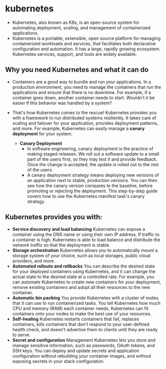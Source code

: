 # kubernetes
- Kubernetes, also known as K8s, is an open-source system for automating deployment, scaling, and management of containerized applications.
- Kubernetes is a portable, extensible, open source platform for managing containerized workloads and services, that facilitates both declarative configuration and automation. It has a large, rapidly growing ecosystem. Kubernetes services, support, and tools are widely available.

## Why you need Kubernetes and what it can do
- Containers are a good way to bundle and run your applications. In a production environment, you need to manage the containers that run the applications and ensure that there is no downtime. For example, if a container goes down, another container needs to start. Wouldn't it be easier if this behavior was handled by a system? 
- That's how Kubernetes comes to the rescue! Kubernetes provides you with a framework to run distributed systems resiliently. It takes care of scaling and failover for your application, provides deployment patterns, and more. For example, Kubernetes can easily manage a **canary deployment** for your system.

  - **Canary Deployment**
    - In software engineering, canary deployment is the practice of making staged releases. We roll out a software update to a small part of the users first, so they may test it and provide feedback. Once the change is accepted, the update is rolled out to the rest of the users.
    - A canary deployment strategy means deploying new versions of an application next to stable, production versions. You can then see how the canary version compares to the baseline, before promoting or rejecting the deployment. This step-by-step guide covers how to use the Kubernetes manifest task's canary strategy.
## Kubernetes provides you with:
- **Service discovery and load balancing** Kubernetes can expose a container using the DNS name or using their own IP address. If traffic to a container is high, Kubernetes is able to load balance and distribute the network traffic so that the deployment is stable.
- **Storage orchestration** Kubernetes allows you to automatically mount a storage system of your choice, such as local storages, public cloud providers, and more.
- **Automated rollouts and rollbacks** You can describe the desired state for your deployed containers using Kubernetes, and it can change the actual state to the desired state at a controlled rate. For example, you can automate Kubernetes to create new containers for your deployment, remove existing containers and adopt all their resources to the new container.
- **Automatic bin packing** You provide Kubernetes with a cluster of nodes that it can use to run containerized tasks. You tell Kubernetes how much CPU and memory (RAM) each container needs. Kubernetes can fit containers onto your nodes to make the best use of your resources.
- **Self-healing** Kubernetes restarts containers that fail, replaces containers, kills containers that don't respond to your user-defined health check, and doesn't advertise them to clients until they are ready to serve.
- **Secret and configuration** Management Kubernetes lets you store and manage sensitive information, such as passwords, OAuth tokens, and SSH keys. You can deploy and update secrets and application configuration without rebuilding your container images, and without exposing secrets in your stack configuration.

